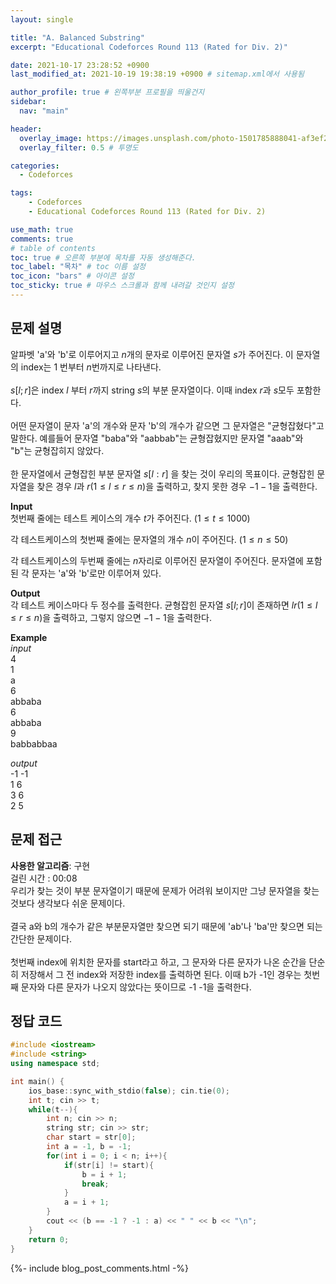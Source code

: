 ```yaml
---
layout: single

title: "A. Balanced Substring"
excerpt: "Educational Codeforces Round 113 (Rated for Div. 2)"

date: 2021-10-17 23:28:52 +0900
last_modified_at: 2021-10-19 19:38:19 +0900 # sitemap.xml에서 사용됨

author_profile: true # 왼쪽부분 프로필을 띄울건지
sidebar:
  nav: "main"

header:
  overlay_image: https://images.unsplash.com/photo-1501785888041-af3ef285b470?ixlib=rb-1.2.1&ixid=eyJhcHBfaWQiOjEyMDd9&auto=format&fit=crop&w=1350&q=80
  overlay_filter: 0.5 # 투명도

categories: 
  - Codeforces

tags: 
    - Codeforces
    - Educational Codeforces Round 113 (Rated for Div. 2)

use_math: true
comments: true
# table of contents
toc: true # 오른쪽 부분에 목차를 자동 생성해준다.
toc_label: "목차" # toc 이름 설정
toc_icon: "bars" # 아이콘 설정
toc_sticky: true # 마우스 스크롤과 함께 내려갈 것인지 설정
---
```


## 문제 설명  
알파벳 'a'와 'b'로 이루어지고 $n$개의 문자로 이루어진 문자열 $s$가 주어진다. 이 문자열의 index는 $1$ 번부터 $n$번까지로 나타낸다.  
<br>
$s[l;r]$은 index $l$ 부터 $r$까지 string $s$의 부분 문자열이다. 이때 index $r$과 $s$모두 포함한다.  
<br>
어떤 문자열이 문자 'a'의 개수와 문자 'b'의 개수가 같으면 그 문자열은 "균형잡혔다"고 말한다. 예를들어 문자열 "baba"와 "aabbab"는 균형잡혔지만 문자열 "aaab"와 "b"는 균형잡히지 않았다.  
<br>
한 문자열에서 균형잡힌 부분 문자열 $s[l:r]$ 을 찾는 것이 우리의 목표이다. 균형잡힌 문자열을 찾은 경우 $l$과 $r(1 \le l \le r \le n)$을 출력하고, 찾지 못한 경우 $-1 -1$을 출력한다.  


__Input__  
첫번째 줄에는 테스트 케이스의 개수 $t$가 주어진다. $(1 \le t \le 1000)$

각 테스트케이스의 첫번째 줄에는 문자열의 개수 $n$이 주어진다. $(1 \le n \le 50)$  

각 테스트케이스의 두번째 줄에는 $n$자리로 이루어진 문자열이 주어진다. 문자열에 포함된 각 문자는 'a'와 'b'로만 이루어져 있다.  

__Output__  
각 테스트 케이스마다 두 정수를 출력한다. 균형잡힌 문자열 $s[l;r]$이 존재하면 $l r(1 \le l \le r \le n)$을 출력하고, 그렇지 않으면 $-1 -1$을 출력한다.

__Example__  
_input_  
4  
1  
a  
6  
abbaba  
6  
abbaba  
9  
babbabbaa  
  
  
_output_  
-1 -1  
1 6  
3 6  
2 5  


## 문제 접근
__사용한 알고리즘__: 구현  
걸린 시간 : 00:08  
우리가 찾는 것이 부분 문자열이기 때문에 문제가 어려워 보이지만 그냥 문자열을 찾는 것보다 생각보다 쉬운 문제이다.  
<br>
결국 a와 b의 개수가 같은 부분문자열만 찾으면 되기 때문에 'ab'나 'ba'만 찾으면 되는 간단한 문제이다.  
<br>
첫번째 index에 위치한 문자를 start라고 하고, 그 문자와 다른 문자가 나온 순간을 단순히 저장해서 그 전 index와 저장한 index를 출력하면 된다. 이때 b가 -1인 경우는 첫번째 문자와 다른 문자가 나오지 않았다는 뜻이므로 -1 -1을 출력한다. 


## 정답 코드  
```cpp
#include <iostream>
#include <string>
using namespace std;

int main() {
    ios_base::sync_with_stdio(false); cin.tie(0);
	int t; cin >> t;
	while(t--){
	    int n; cin >> n;
	    string str; cin >> str;
	    char start = str[0];
	    int a = -1, b = -1;
	    for(int i = 0; i < n; i++){
	        if(str[i] != start){
	            b = i + 1;
	            break;
	        }
	        a = i + 1;
	    }
	    cout << (b == -1 ? -1 : a) << " " << b << "\n";
	}
	return 0;
}
```  
{%- include blog_post_comments.html -%}
